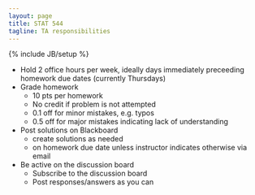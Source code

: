 ```yaml
---
layout: page
title: STAT 544
tagline: TA responsibilities
---
```

{% include JB/setup %}

- Hold 2 office hours per week, ideally days immediately preceeding homework due dates (currently Thursdays)
- Grade homework 
  - 10 pts per homework
  - No credit if problem is not attempted
  - 0.1 off for minor mistakes, e.g. typos
  - 0.5 off for major mistakes indicating lack of understanding
- Post solutions on Blackboard
  - create solutions as needed
  - on homework due date unless instructor indicates otherwise via email
- Be active on the discussion board
  - Subscribe to the discussion board
  - Post responses/answers as you can
  
